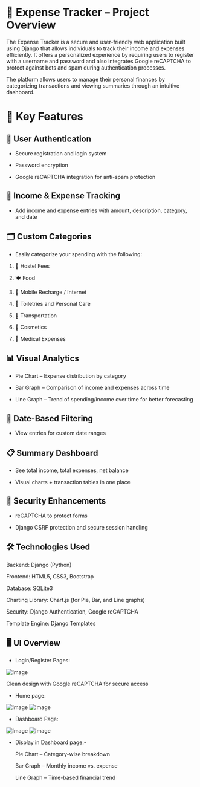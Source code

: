 # 💼 Expense Tracker – Project Overview

The Expense Tracker is a secure and user-friendly web application built using Django that allows individuals to track their income and expenses efficiently. It offers a personalized experience by requiring users to register with a username and password and also integrates Google reCAPTCHA to protect against bots and spam during authentication processes.

The platform allows users to manage their personal finances by categorizing transactions and viewing summaries through an intuitive dashboard.
# 🚀 Key Features
## 🔐 User Authentication

- Secure registration and login system

- Password encryption

- Google reCAPTCHA integration for anti-spam protection

## 🧾 Income & Expense Tracking

- Add income and expense entries with amount, description, category, and date

## 🗂️ Custom Categories

- Easily categorize your spending with the following:

1. 🏨 Hostel Fees

2. 🍽️ Food

3. 📱 Mobile Recharge / Internet

4. 🧼 Toiletries and Personal Care

5. 🚌 Transportation

6. 💄 Cosmetics

7. 💊 Medical Expenses

## 📊 Visual Analytics

* Pie Chart – Expense distribution by category

* Bar Graph – Comparison of income and expenses across time

* Line Graph – Trend of spending/income over time for better forecasting

## 📅 Date-Based Filtering

- View entries for custom date ranges

## 📋 Summary Dashboard

- See total income, total expenses, net balance

- Visual charts + transaction tables in one place

## 🧠 Security Enhancements

- reCAPTCHA to protect forms

- Django CSRF protection and secure session handling

## 🛠 Technologies Used
Backend: Django (Python)

Frontend: HTML5, CSS3, Bootstrap

Database: SQLite3

Charting Library: Chart.js (for Pie, Bar, and Line graphs)

Security: Django Authentication, Google reCAPTCHA

Template Engine: Django Templates

## 🖥️ UI Overview
- Login/Register Pages:

  
![Image](https://github.com/user-attachments/assets/c9397a2a-5bbe-44c8-94b9-aa0f01d863dd)

 Clean design with Google reCAPTCHA for secure access
- Home page:
  
![Image](https://github.com/user-attachments/assets/c386271b-edf4-4a08-a586-3b5ef68e6392)
![Image](https://github.com/user-attachments/assets/4cf98547-65c9-4193-b0b3-fc4bbb789e96)

- Dashboard Page:
  
![Image](https://github.com/user-attachments/assets/5ff5753b-c3d8-4c9b-af08-ab7efa75f3be)
![Image](https://github.com/user-attachments/assets/30b215bf-bb3e-49bf-b9b5-caca3f7beac2)

- Display in Dashboard page:-
  
  Pie Chart – Category-wise breakdown

  Bar Graph – Monthly income vs. expense

  Line Graph – Time-based financial trend
  

 
